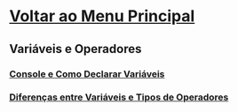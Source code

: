 

# [Voltar ao Menu Principal](../README.md)

## Variáveis e Operadores

### [Console e Como Declarar Variáveis](Variaveis-Operadores/console-variaveis.md)

### [Diferenças entre Variáveis e Tipos de Operadores](Variaveis-Operadores/variaveis_tipos-operadores.md)
